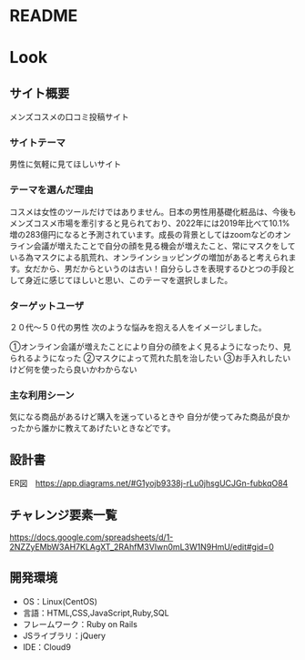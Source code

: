 # README

# Look

## サイト概要
メンズコスメの口コミ投稿サイト

### サイトテーマ
男性に気軽に見てほしいサイト

### テーマを選んだ理由
コスメは女性のツールだけではありません。日本の男性用基礎化粧品は、今後もメンズコスメ市場を牽引すると見られており、2022年には2019年比べて10.1%増の283億円になると予測されています。成長の背景としてはzoomなどのオンライン会議が増えたことで自分の顔を見る機会が増えたこと、常にマスクをしている為マスクによる肌荒れ、オンラインショッピングの増加があると考えられます。女だから、男だからというのは古い！自分らしさを表現するひとつの手段として身近に感じてほしいと思い、このテーマを選択しました。


### ターゲットユーザ
２０代〜５０代の男性 
次のような悩みを抱える人をイメージしました。

①オンライン会議が増えたことにより自分の顔をよく見るようになったり、見られるようになった
②マスクによって荒れた肌を治したい 
③お手入れしたいけど何を使ったら良いかわからない



### 主な利用シーン
気になる商品があるけど購入を迷っているときや
自分が使ってみた商品が良かったから誰かに教えてあげたいときなどです。 


## 設計書
ER図　https://app.diagrams.net/#G1yojb9338j-rLu0jhsgUCJGn-fubkqO84

## チャレンジ要素一覧
https://docs.google.com/spreadsheets/d/1-2NZZyEMbW3AH7KLAgXT_2RAhfM3VIwn0mL3W1N9HmU/edit#gid=0

## 開発環境
- OS：Linux(CentOS)
- 言語：HTML,CSS,JavaScript,Ruby,SQL
- フレームワーク：Ruby on Rails
- JSライブラリ：jQuery
- IDE：Cloud9
